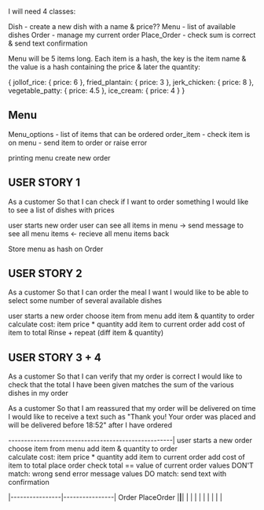 I will need 4 classes:

  Dish - create a new dish with a name & price??
  Menu - list of available dishes
  Order - manage my current order
  Place_Order - check sum is correct & send text confirmation

  Menu will be 5 items long. Each item is a hash, the key is the item name
  & the value is a hash containing the price & later the quantity:

  {
    jollof_rice: { price: 6 },
    fried_plantain: { price: 3 },
    jerk_chicken: { price: 8 },
    vegetable_patty: { price: 4.5 },
    ice_cream: { price: 4 }
  }

Menu
---------
Menu_options - list of items that can be ordered
  order_item - check item is on menu
             - send item to order or raise error

printing menu
  create new order

USER STORY 1
-------------
As a customer
So that I can check if I want to order something
I would like to see a list of dishes with prices

user starts new order
user can see all items in menu
  -> send message to see all menu items
  <- recieve all menu items back

Store menu as hash on Order


USER STORY 2
-------------
As a customer
So that I can order the meal I want
I would like to be able to select some number of several available dishes

user starts a new order
choose item from menu
add item & quantity to order
  calculate cost: item price * quantity
  add item to current order
  add cost of item to total
Rinse + repeat (diff item & quantity)


USER STORY 3 + 4
-------------
As a customer
So that I can verify that my order is correct
I would like to check that the total I have been given matches the sum of the various dishes in my order

As a customer
So that I am reassured that my order will be delivered on time
I would like to receive a text such as "Thank you! Your order was placed and will be delivered before 18:52" after I have ordered

----------------------------------------------------|
user starts a new order                              
choose item from menu
add item & quantity to order  
  calculate cost: item price * quantity
  add item to current order
  add cost of item to total
place order
  check total == value of current order
    values DON'T match: wrong send error message
    values DO match: send text with confirmation

|----------------|----------------|
    Order            PlaceOrder
|________________|________________|
|                |                |
|                |                |
|                |                |
